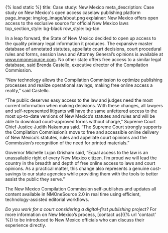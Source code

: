 {% load static %}
title: Case study: New Mexico 
meta_description: Case study on New Mexico's open access caselaw publishing platform
page_image: img/og_image/about.png
explainer: New Mexico offers open access to the exclusive source for official New Mexico laws 
top_section_style: bg-black
row_style: bg-tan

In a leap forward, the State of New Mexico decided to open up access to the quality primary legal information it produces. The expansive master database of annotated statutes, appellate court decisions, court procedural rules and forms, session laws and Attorney General’s opinions is available at www.nmonesource.com. No other state offers free access to a similar legal database, said Brenda Castello, executive director of the Compilation Commission.

“New technology allows the Compilation Commission to optimize publishing processes and realize operational savings, making free online access a reality,” said Castello.

“The public deserves easy access to the law and judges need the most current information when making decisions. With these changes, all lawyers and self-represented litigants will have the same unfettered access to the most up-to-date versions of New Mexico’s statutes and rules and will be able to download court-approved forms without charge,” Supreme Court Chief Justice Judith Nakamura said. “The Supreme Court strongly supports the Compilation Commission’s move to free and accessible online delivery of New Mexico’s statutes, rules and appellate court opinions and the Commission’s recognition of the need for printed materials.”

Governor Michelle Lujan Grisham said, “Equal access to the law is an unassailable right of every New Mexico citizen. I’m proud we will lead the country in the breadth and depth of free online access to laws and court opinions.  As a practical matter, this change also represents a genuine cost-savings to our state agencies while providing them with the tools to better assist the public they serve.”

The New Mexico Compilation Commission self-publishes and updates all content available in NMOneSource 2.0 in real time using efficient, technology-assisted editorial workflows.

*Do you work for a court considering a digital-first publishing project?* For more information on New Mexico’s process, [contact us]({% url 'contact' %}) to be introduced to New Mexico officials who can discuss their experience directly.

